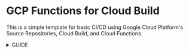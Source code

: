 # GCP Functions for Cloud Build

This is a simple template for basic CI/CD using Google Cloud Platform's Source Repositories, Cloud Build, and Cloud Functions. 

<details>
<summary>GUIDE</summary>
<br>
<p style="color: red; font-weight: bold">>>>>>  gd2md-html alert:  ERRORs: 0; WARNINGs: 0; ALERTS: 16.</p>
<ul style="color: red; font-weight: bold"><li>See top comment block for details on ERRORs and WARNINGs. <li>In the converted Markdown or HTML, search for inline alerts that start with >>>>>  gd2md-html alert:  for specific instances that need correction.</ul>

<p style="color: red; font-weight: bold">Links to alert messages:</p><a href="#gdcalert1">alert1</a>
<a href="#gdcalert2">alert2</a>
<a href="#gdcalert3">alert3</a>
<a href="#gdcalert4">alert4</a>
<a href="#gdcalert5">alert5</a>
<a href="#gdcalert6">alert6</a>
<a href="#gdcalert7">alert7</a>
<a href="#gdcalert8">alert8</a>
<a href="#gdcalert9">alert9</a>
<a href="#gdcalert10">alert10</a>
<a href="#gdcalert11">alert11</a>
<a href="#gdcalert12">alert12</a>
<a href="#gdcalert13">alert13</a>
<a href="#gdcalert14">alert14</a>
<a href="#gdcalert15">alert15</a>
<a href="#gdcalert16">alert16</a>

<p style="color: red; font-weight: bold">>>>>> PLEASE check and correct alert issues and delete this message and the inline alerts.<hr></p>



## Deploying Google Cloud Functions in Python with Cloud Build


### A tutorial by Benjamin Echelmeier


#### Introduction

In this tutorial, we’ll be utilizing the Google Cloud Platform to deploy Cloud Functions in Python using Cloud Build for Continuous Integration or Continuous Deployment. All the technologies used here should be covered in depth, but there is an assumption of basic Python and a degree of understanding cloud technology. 

If you are unfamiliar with Cloud Functions, check out [this quickstart](https://cloud.google.com/functions/docs/quickstart-python) from the Google Cloud documentation; it will guide you through a basic function that we will use to explore Cloud Build.


## 


## Setting up a new Google Cloud Project and Repository

To begin, of course, we’ll need to sign in to (or [create](https://cloud.google.com/)) our Google Cloud account and [create a new project](https://console.cloud.google.com/projectcreate). I’ll be naming mine “my Py Functions”.



<p id="gdcalert1" ><span style="color: red; font-weight: bold">>>>>>  gd2md-html alert: inline image link here (to images/Copy-of0.png). Store image on your image server and adjust path/filename if necessary. </span><br>(<a href="#">Back to top</a>)(<a href="#gdcalert2">Next alert</a>)<br><span style="color: red; font-weight: bold">>>>>> </span></p>


![alt_text](images/Copy-of0.png "image_tooltip")


After the project has been created, head over to your Source Repositories and add a repository.



<p id="gdcalert2" ><span style="color: red; font-weight: bold">>>>>>  gd2md-html alert: inline image link here (to images/Copy-of1.png). Store image on your image server and adjust path/filename if necessary. </span><br>(<a href="#">Back to top</a>)(<a href="#gdcalert3">Next alert</a>)<br><span style="color: red; font-weight: bold">>>>>> </span></p>


![alt_text](images/Copy-of1.png "image_tooltip")




<p id="gdcalert3" ><span style="color: red; font-weight: bold">>>>>>  gd2md-html alert: inline image link here (to images/Copy-of2.png). Store image on your image server and adjust path/filename if necessary. </span><br>(<a href="#">Back to top</a>)(<a href="#gdcalert4">Next alert</a>)<br><span style="color: red; font-weight: bold">>>>>> </span></p>


![alt_text](images/Copy-of2.png "image_tooltip")


 

Go ahead and _Create new Repository _with your chosen name inside your project. 



<p id="gdcalert4" ><span style="color: red; font-weight: bold">>>>>>  gd2md-html alert: inline image link here (to images/Copy-of3.png). Store image on your image server and adjust path/filename if necessary. </span><br>(<a href="#">Back to top</a>)(<a href="#gdcalert5">Next alert</a>)<br><span style="color: red; font-weight: bold">>>>>> </span></p>


![alt_text](images/Copy-of3.png "image_tooltip")


I’ll be pushing a clone of [this repository](https://github.com/BenjaminEchelmeier/GCP-Functions-for-Cloud-Build), which contains a slightly modified version of the function mentioned in the introduction, and following the instructions to _Push code from a local Git repository_. (Feel free to fill the repository in whatever way is familiar to you)



<p id="gdcalert5" ><span style="color: red; font-weight: bold">>>>>>  gd2md-html alert: inline image link here (to images/Copy-of4.png). Store image on your image server and adjust path/filename if necessary. </span><br>(<a href="#">Back to top</a>)(<a href="#gdcalert6">Next alert</a>)<br><span style="color: red; font-weight: bold">>>>>> </span></p>


![alt_text](images/Copy-of4.png "image_tooltip")


After refreshing our browser, we should have a repository similar to the one pictured below. We have our README and our .py files for our function, which should be familiar, and our cloudbuild.yaml, which is shown and explained later in the “Understanding and Editing Cloudbuild Files” section.



<p id="gdcalert6" ><span style="color: red; font-weight: bold">>>>>>  gd2md-html alert: inline image link here (to images/Copy-of5.png). Store image on your image server and adjust path/filename if necessary. </span><br>(<a href="#">Back to top</a>)(<a href="#gdcalert7">Next alert</a>)<br><span style="color: red; font-weight: bold">>>>>> </span></p>


![alt_text](images/Copy-of5.png "image_tooltip")



## Setting up our Cloud Build

Now that we have our dummy code (or other code, if you’ve already customized things for your project) set up in our repository, lets hop back to the _Cloud Console _and navigate to our _Cloud Build _API. 



<p id="gdcalert7" ><span style="color: red; font-weight: bold">>>>>>  gd2md-html alert: inline image link here (to images/Copy-of6.png). Store image on your image server and adjust path/filename if necessary. </span><br>(<a href="#">Back to top</a>)(<a href="#gdcalert8">Next alert</a>)<br><span style="color: red; font-weight: bold">>>>>> </span></p>


![alt_text](images/Copy-of6.png "image_tooltip")




Go ahead and _enable_ the API, and navigate to the _Triggers_ menu on the sidebar and _Create a Trigger_.



<p id="gdcalert8" ><span style="color: red; font-weight: bold">>>>>>  gd2md-html alert: inline image link here (to images/Copy-of7.png). Store image on your image server and adjust path/filename if necessary. </span><br>(<a href="#">Back to top</a>)(<a href="#gdcalert9">Next alert</a>)<br><span style="color: red; font-weight: bold">>>>>> </span></p>


![alt_text](images/Copy-of7.png "image_tooltip")




Fill in the _name _and _description_, and select the _Push to a branch_ Event to invoke the trigger. Select your repository and your branch (I picked master), and, if you’d like, you can filter out changes to certain files, like my README, so as to avoid triggering unnecessary builds. 



<p id="gdcalert9" ><span style="color: red; font-weight: bold">>>>>>  gd2md-html alert: inline image link here (to images/Copy-of8.png). Store image on your image server and adjust path/filename if necessary. </span><br>(<a href="#">Back to top</a>)(<a href="#gdcalert10">Next alert</a>)<br><span style="color: red; font-weight: bold">>>>>> </span></p>


![alt_text](images/Copy-of8.png "image_tooltip")




The defaults should lead directly to your cloudbuild.yaml file. Then we are going to select _add variable_. Those who studied our [cloudbuild.yaml](https://github.com/BenjaminEchelmeier/GCP-Functions-for-Cloud-Build/blob/master/cloudbuild.yaml) file, might recognize the _FUNC_NAME variable. Hopefully it is fairly obvious that the value here will be the name of your Cloud Function. Once this is all to your liking, click _create_.



<p id="gdcalert10" ><span style="color: red; font-weight: bold">>>>>>  gd2md-html alert: inline image link here (to images/Copy-of9.png). Store image on your image server and adjust path/filename if necessary. </span><br>(<a href="#">Back to top</a>)(<a href="#gdcalert11">Next alert</a>)<br><span style="color: red; font-weight: bold">>>>>> </span></p>


![alt_text](images/Copy-of9.png "image_tooltip")




Now, we have our trigger, but before the build can run properly we will need to grant permission to build Cloud Functions. Go to _Settings_ on the side bar and _enable_ Cloud Functions, Firebase, and Service Accounts.



<p id="gdcalert11" ><span style="color: red; font-weight: bold">>>>>>  gd2md-html alert: inline image link here (to images/Copy-of10.png). Store image on your image server and adjust path/filename if necessary. </span><br>(<a href="#">Back to top</a>)(<a href="#gdcalert12">Next alert</a>)<br><span style="color: red; font-weight: bold">>>>>> </span></p>


![alt_text](images/Copy-of10.png "image_tooltip")


We can now go back to our trigger and click to _run trigger_. This can also be done by pushing a change to our repo.



<p id="gdcalert12" ><span style="color: red; font-weight: bold">>>>>>  gd2md-html alert: inline image link here (to images/Copy-of11.png). Store image on your image server and adjust path/filename if necessary. </span><br>(<a href="#">Back to top</a>)(<a href="#gdcalert13">Next alert</a>)<br><span style="color: red; font-weight: bold">>>>>> </span></p>


![alt_text](images/Copy-of11.png "image_tooltip")


You should get a notification of your running build, or you can go to the _history_ tab and select the running build. You can watch magic happen and, hopefully, after a few minutes you have a successful build. If your build failed, try and troubleshoot based on the error message; they tend to be fairly helpful.



<p id="gdcalert13" ><span style="color: red; font-weight: bold">>>>>>  gd2md-html alert: inline image link here (to images/Copy-of12.png). Store image on your image server and adjust path/filename if necessary. </span><br>(<a href="#">Back to top</a>)(<a href="#gdcalert14">Next alert</a>)<br><span style="color: red; font-weight: bold">>>>>> </span></p>


![alt_text](images/Copy-of12.png "image_tooltip")


Once your build has succeeded, use the search bar to hop over to your Cloud Functions. There you should find your newly created Cloud Function.



<p id="gdcalert14" ><span style="color: red; font-weight: bold">>>>>>  gd2md-html alert: inline image link here (to images/Copy-of13.png). Store image on your image server and adjust path/filename if necessary. </span><br>(<a href="#">Back to top</a>)(<a href="#gdcalert15">Next alert</a>)<br><span style="color: red; font-weight: bold">>>>>> </span></p>


![alt_text](images/Copy-of13.png "image_tooltip")


Congratulations! You just made a CD build for your Cloud Function!


## Customizing and Going Further


### Understanding and Editing Cloudbuild Files

Google has good documentation on how to make a cloudbuild file [here](https://cloud.google.com/cloud-build/docs/build-config), and the documentation should be more than sufficient for making your own cloudbuild file to automate your needs. As you want to adapt and customize (or build from scratch), please look to these docs. They also have a [guide to building a basic configuration file](https://cloud.google.com/cloud-build/docs/configuring-builds/create-basic-configuration) to get new users started, but I’ll be providing a slightly more concrete breakdown of a simple file here. 

First, let's take a look at the cloudbuild.yaml file used in this tutorial.


```
steps:
- name: 'gcr.io/cloud-builders/gcloud'
  args:
    [ 'functions',
      'deploy',
      '$_FUNC_NAME',
      '--runtime',
      'python37',
      '--entry-point',
      'hello_world',
      '--source',
      'https://source.developers.google.com/projects/$PROJECT_ID/repos/$REPO_NAME/ moveable-aliases/$BRANCH_NAME/paths//',
      '--trigger-http',
      '--allow-unauthenticated'
    ]
```


Note that if you want to copy this text to create your own file, you must remove the space in the url. 

Practically any cloudbuild file will have a “steps,” “name,” and “args” field. “Steps” demarks that the contained will be the build steps, as opposed to, for instance, “options” or “tags.” “Name” initiates a step by pointing to a [cloud builder](https://cloud.google.com/cloud-build/docs/cloud-builders), and “args” are the meat of the file, containing the arguments passed to the builder.

Our builder is, of course, [gcloud](https://cloud.google.com/sdk/gcloud/), the primary CLI for GCP, and our arguments are a single-line [functions deploy](https://cloud.google.com/sdk/gcloud/reference/functions/deploy) argument. Manually entered into the gcloud CLI it would look like:


```
gcloud functions deploy $_FUNC_NAME --runtime python37 --entry-point hello_world --source https://source.developers.google.com/projects/$PROJECT_ID/repos/$REPO_NAME/moveable-aliases/$BRANCH_NAME/paths// --trigger-http --allow-unauthenticated
```


	Obviously, the $VARIABLES look a bit out of place in gcloud; those are a terrific tool that allows for far more flexibility in our config files. Our _FUNC_NAME is, of course, the variable we defined, while the others (notably lacking the preceding underscore) are defaults. Questions about any arguments here will likely be answered by referencing the appropriate flag [here](https://cloud.google.com/sdk/gcloud/reference/functions/deploy).


### Building for Multiple Branches

 One of the best uses of Cloud Build is the ability to integrate CD into various branches, allowing for quicker feedback and collaboration. I’ll take a brief moment here to create a “dev” branch that might be used to test our potentially unstable changes before we merge with the master branch and, thereafter, our primary function. 

Let us return to our local git repo and make our dev branch in the terminal.


```
git checkout -b dev
```


	Go ahead and add some text to the return statement before adding, committing, and pushing to your cloud repository.


```
git add .
git commit -m 'updated main.py with potentially unstable text'
git push --set-upstream google dev
```


	

Now that we have our branch, we can go ahead and create a new trigger for it. This should be quite similar to our previous trigger, but with a new name, branch, and _FUNC_NAME variable.



<p id="gdcalert15" ><span style="color: red; font-weight: bold">>>>>>  gd2md-html alert: inline image link here (to images/Copy-of14.png). Store image on your image server and adjust path/filename if necessary. </span><br>(<a href="#">Back to top</a>)(<a href="#gdcalert16">Next alert</a>)<br><span style="color: red; font-weight: bold">>>>>> </span></p>


![alt_text](images/Copy-of14.png "image_tooltip")


<p id="gdcalert16" ><span style="color: red; font-weight: bold">>>>>>  gd2md-html alert: inline image link here (to images/Copy-of15.png). Store image on your image server and adjust path/filename if necessary. </span><br>(<a href="#">Back to top</a>)(<a href="#gdcalert17">Next alert</a>)<br><span style="color: red; font-weight: bold">>>>>> </span></p>


![alt_text](images/Copy-of15.png "image_tooltip")


	That’s all it takes! _Create_ your function and _run trigger_ or push a change to your dev branch, and then go confirm that your new function has been created, complete with the new changes. This can and should be duplicated into a greater number of branches, however many suits your needs. 


## Conclusion

	Congratulations! You’ve successfully created a functioning CI/CD environment with GCP cloud functions. This is, of course, just an entry point, and I encourage you to continue exploring the Console and Documentation provided by Google, both for any questions and for further application. 

I’ll finish by giving credit to Clemens Siebler and his similar post, [Deploying Azure Functions in Python with Azure DevOps](https://clemenssiebler.com/deploy-azure-functions-python-azure-devops/), which introduced me to the world of CI/CD and serves as inspiration for this guide. If you’re looking to do something very similar in Azure, go check out his post.

</details>
